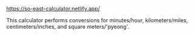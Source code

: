 
https://so-east-calculator.netlify.app/

This calculator performs conversions for minutes/hour, kilometers/miles, centimeters/inches, and square meters/'pyeong'.
